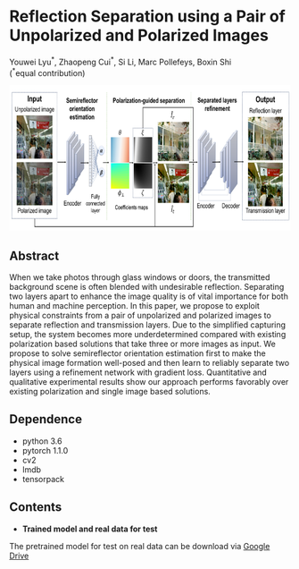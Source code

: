 # Reflection Separation using a Pair of Unpolarized and Polarized Images
Youwei Lyu<sup>\*</sup>, Zhaopeng Cui<sup>\*</sup>, Si Li, Marc Pollefeys, Boxin Shi
<br>
(<sup>\*</sup>equal contribution)
<br>
<p align="center">
	<img src='/data/image/pipeline.png' height="260">
</p>


Abstract
--------------------------
When we take photos through glass windows or doors, the transmitted background scene is often blended with undesirable reflection. Separating two layers apart to enhance the image quality is of vital importance for both human and machine perception. In this paper, we propose to exploit physical constraints from a pair of unpolarized and polarized images to separate reflection and transmission layers. Due to the simplified capturing setup, the system becomes more underdetermined compared with existing polarization based solutions that take three or more images as input. We propose to solve semireflector orientation estimation first to make the physical image formation well-posed and then learn to reliably separate two layers using a refinement network with gradient loss. Quantitative and qualitative experimental results show our approach performs favorably over existing polarization and single image based solutions.

Dependence
--------------------------
- python 3.6
- pytorch 1.1.0
- cv2
- lmdb
- tensorpack

Contents
--------------------------

 - **Trained model and real data for test**

The pretrained model for test on real data can be download via [Google Drive](https://drive.google.com/open?id=1CTry_JRlVzxn65EJbAvdkOj5ij3xU-DU)
 
 